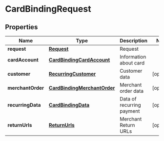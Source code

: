 
# CardBindingRequest

## Properties
Name | Type | Description | Notes
------------ | ------------- | ------------- | -------------
**request** | [**Request**](Request.md) | Request | 
**cardAccount** | [**CardBindingCardAccount**](CardBindingCardAccount.md) | Information about card | 
**customer** | [**RecurringCustomer**](RecurringCustomer.md) | Customer data |  [optional]
**merchantOrder** | [**CardBindingMerchantOrder**](CardBindingMerchantOrder.md) | Merchant order data |  [optional]
**recurringData** | [**CardBindingData**](CardBindingData.md) | Data of recurring payment |  [optional]
**returnUrls** | [**ReturnUrls**](ReturnUrls.md) | Merchant Return URLs |  [optional]



